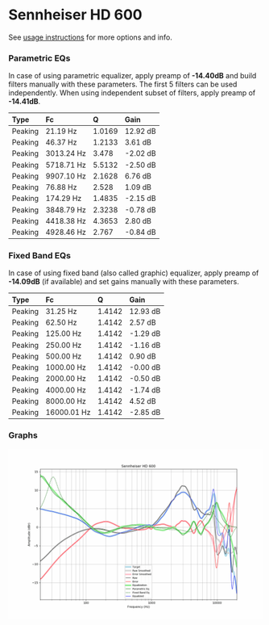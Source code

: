 # Sennheiser HD 600
See [usage instructions](https://github.com/jaakkopasanen/AutoEq#usage) for more options and info.

### Parametric EQs
In case of using parametric equalizer, apply preamp of **-14.40dB** and build filters manually
with these parameters. The first 5 filters can be used independently.
When using independent subset of filters, apply preamp of **-14.41dB**.

| Type    | Fc         |      Q | Gain     |
|:--------|:-----------|:-------|:---------|
| Peaking | 21.19 Hz   | 1.0169 | 12.92 dB |
| Peaking | 46.37 Hz   | 1.2133 | 3.61 dB  |
| Peaking | 3013.24 Hz | 3.478  | -2.02 dB |
| Peaking | 5718.71 Hz | 5.5132 | -2.50 dB |
| Peaking | 9907.10 Hz | 2.1628 | 6.76 dB  |
| Peaking | 76.88 Hz   | 2.528  | 1.09 dB  |
| Peaking | 174.29 Hz  | 1.4835 | -2.15 dB |
| Peaking | 3848.79 Hz | 2.3238 | -0.78 dB |
| Peaking | 4418.38 Hz | 4.3653 | 2.80 dB  |
| Peaking | 4928.46 Hz | 2.767  | -0.84 dB |

### Fixed Band EQs
In case of using fixed band (also called graphic) equalizer, apply preamp of **-14.09dB**
(if available) and set gains manually with these parameters.

| Type    | Fc          |      Q | Gain     |
|:--------|:------------|:-------|:---------|
| Peaking | 31.25 Hz    | 1.4142 | 12.93 dB |
| Peaking | 62.50 Hz    | 1.4142 | 2.57 dB  |
| Peaking | 125.00 Hz   | 1.4142 | -1.29 dB |
| Peaking | 250.00 Hz   | 1.4142 | -1.16 dB |
| Peaking | 500.00 Hz   | 1.4142 | 0.90 dB  |
| Peaking | 1000.00 Hz  | 1.4142 | -0.00 dB |
| Peaking | 2000.00 Hz  | 1.4142 | -0.50 dB |
| Peaking | 4000.00 Hz  | 1.4142 | -1.74 dB |
| Peaking | 8000.00 Hz  | 1.4142 | 4.52 dB  |
| Peaking | 16000.01 Hz | 1.4142 | -2.85 dB |

### Graphs
![](./Sennheiser%20HD%20600.png)
